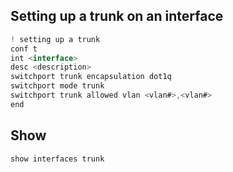 

## Setting up a trunk on an interface
```js
! setting up a trunk
conf t
int <interface>
desc <description>
switchport trunk encapsulation dot1q
switchport mode trunk
switchport trunk allowed vlan <vlan#>,<vlan#>
end
```


## Show
```js
show interfaces trunk
```